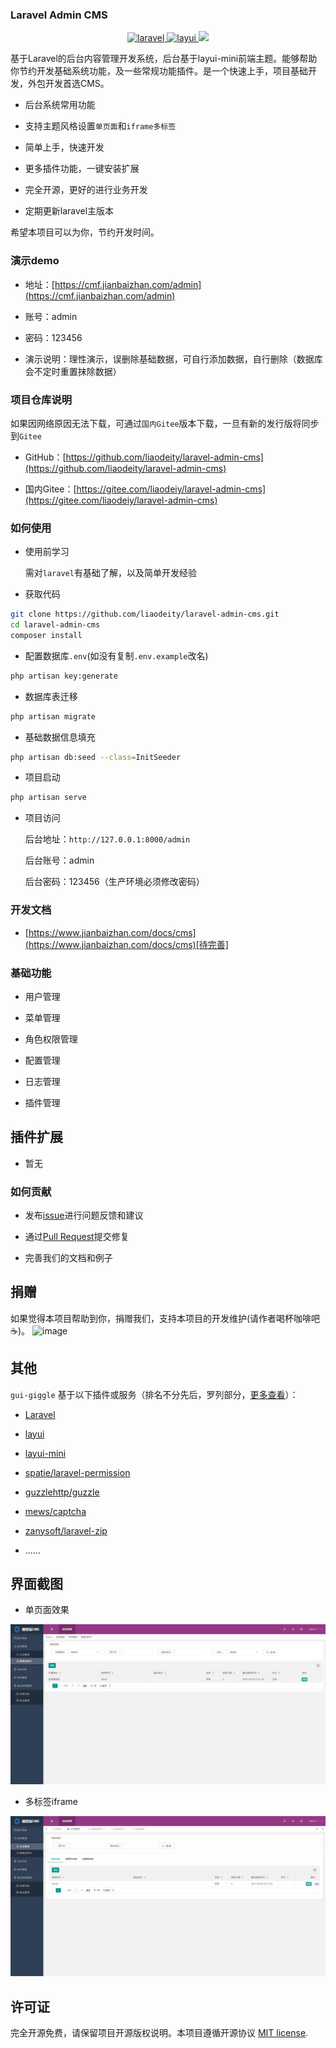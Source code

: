
### Laravel Admin CMS

<p align="center">
  <a href="https://github.com/laravel/framework">
    <img src="https://img.shields.io/badge/laravel-8.40.0-brightgreen.svg" alt="laravel">
  </a>
  <a href="https://www.layui.com">
    <img src="https://img.shields.io/badge/layui-2.5.5-brightgreen.svg" alt="layui">
  </a>
  <img src="https://img.shields.io/badge/License-MIT-yellow.svg">
</p>

基于Laravel的后台内容管理开发系统，后台基于layui-mini前端主题。能够帮助你节约开发基础系统功能，及一些常规功能插件。是一个快速上手，项目基础开发，外包开发首选CMS。

- 后台系统常用功能

- 支持主题风格设置`单页面`和`iframe多标签`

- 简单上手，快速开发

- 更多插件功能，一键安装扩展

- 完全开源，更好的进行业务开发

- 定期更新laravel主版本

希望本项目可以为你，节约开发时间。 

### 演示demo

- 地址：[https://cmf.jianbaizhan.com/admin](https://cmf.jianbaizhan.com/admin)

- 账号：admin

- 密码：123456

- 演示说明：理性演示，误删除基础数据，可自行添加数据，自行删除（数据库会不定时重置抹除数据）

### 项目仓库说明
如果因网络原因无法下载，可通过`国内Gitee`版本下载，一旦有新的发行版将同步到`Gitee`

- GitHub：[https://github.com/liaodeity/laravel-admin-cms](https://github.com/liaodeity/laravel-admin-cms)

- 国内Gitee：[https://gitee.com/liaodeiy/laravel-admin-cms](https://gitee.com/liaodeiy/laravel-admin-cms)

### 如何使用

- 使用前学习

  需对`laravel`有基础了解，以及简单开发经验

- 获取代码
```bash
git clone https://github.com/liaodeity/laravel-admin-cms.git
cd laravel-admin-cms
composer install
```
- 配置数据库`.env`(如没有复制`.env.example`改名)
```bash
php artisan key:generate
```
- 数据库表迁移
```bash
php artisan migrate
```
- 基础数据信息填充
```bash
php artisan db:seed --class=InitSeeder
```
- 项目启动
```bash
php artisan serve
```
- 项目访问

  后台地址：`http://127.0.0.1:8000/admin`
  
  后台账号：admin
  
  后台密码：123456（生产环境必须修改密码）


### 开发文档

- [https://www.jianbaizhan.com/docs/cms](https://www.jianbaizhan.com/docs/cms)[待完善]

### 基础功能

- 用户管理

- 菜单管理

- 角色权限管理

- 配置管理

- 日志管理

- 插件管理

## 插件扩展

- 暂无

### 如何贡献
 
 - 发布[issue](https://github.com/liaodeity/laravel-admin-cms/issues)进行问题反馈和建议
 
 - 通过[Pull Request](https://github.com/liaodeity/laravel-admin-cms/pulls)提交修复
 
 - 完善我们的文档和例子


## 捐赠

如果觉得本项目帮助到你，捐赠我们，支持本项目的开发维护(请作者喝杯咖啡吧:coffee:)。
![image](https://www.jianbaizhan.com/home/images/donate.png)

## 其他

`gui-giggle` 基于以下插件或服务（排名不分先后，罗列部分，[更多查看](https://www.jianbaizhan.com/cms)）：

- [Laravel](https://laravel.com/)

- [layui](https://gitee.com/sentsin/layui)

- [layui-mini](https://gitee.com/zhongshaofa/layuimini)

- [spatie/laravel-permission](https://github.com/spatie/laravel-permission)

- [guzzlehttp/guzzle](https://github.com/guzzlehttp/guzzle)

- [mews/captcha](https://github.com/mews/captcha)

- [zanysoft/laravel-zip](https://github.com/zanysoft/laravel-zip)

- ......

## 界面截图
- 单页面效果

![image](public/preview/onepage.png)
  
- 多标签iframe

![image](public/preview/tab_iframe.png)

## 许可证

完全开源免费，请保留项目开源版权说明。本项目遵循开源协议 [MIT license](https://opensource.org/licenses/MIT).
